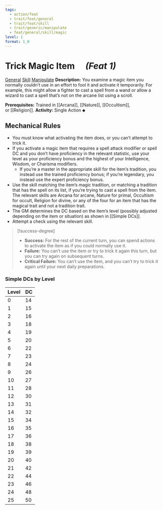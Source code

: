 ```yaml
---
tags:
  - action/feat
  - trait/feat/general
  - trait/feat/skill
  - trait/generic/manipulate
  - feat/general/skill/magic
level: 1
format: 1_0
---
```

# Trick Magic Item [](#Actions "Single Action") &emsp;*(Feat 1)*

[General](General.md "Feat Trait") [Skill](Skill.md "Feat Trait") [Manipulate](Manipulate.md "Feat Trait") 
**Description:** You examine a magic item you normally couldn’t use in an effort to fool it and activate it temporarily. For example, this might allow a fighter to cast a spell from a wand or allow a wizard to cast a spell that’s not on the arcane list using a scroll.

**Prerequisites:** Trained in [[Arcana]], [[Nature]], [[Occultism]], or [[Religion]].
**Activity:** Single Action ⬥

## Mechanical Rules

- You must know what activating the item does, or you can’t attempt to trick it. 
- If you activate a magic item that requires a spell attack modifier or spell DC and you don’t have proficiency in the relevant statistic, use your level as your proficiency bonus and the highest of your Intelligence, Wisdom, or Charisma modifiers.
	- If you’re a master in the appropriate skill for the item’s tradition, you instead use the trained proficiency bonus; if you’re legendary, you instead use the expert proficiency bonus.  
- Use the skill matching the item’s magic tradition, or matching a tradition that has the spell on its list, if you’re trying to cast a spell from the item. The relevant skills are Arcana for arcane, Nature for primal, Occultism for occult, Religion for divine, or any of the four for an item that has the magical trait and not a tradition trait.
- The GM determines the DC based on the item’s level (possibly adjusted depending on the item or situation) as shown in [[Simple DCs]].
- Attempt a check using the relevant skill.  

>[!success-degree] 
>- **Success:** For the rest of the current turn, you can spend actions to activate the item as if you could normally use it.  
>- **Failure:** You can’t use the item or try to trick it again this turn, but you can try again on subsequent turns.  
>- **Critical Failure:** You can’t use the item, and you can’t try to trick it again until your next daily preparations.


### Simple DCs by Level

|**Level**|**DC**|
|---|---|
|0|14|
|1|15|
|2|16|
|3|18|
|4|19|
|5|20|
|6|22|
|7|23|
|8|24|
|9|26|
|10|27|
|11|28|
|12|30|
|13|31|
|14|32|
|15|34|
|16|35|
|17|36|
|18|38|
|19|39|
|20|40|
|21|42|
|22|44|
|23|46|
|24|48|
|25|50|

